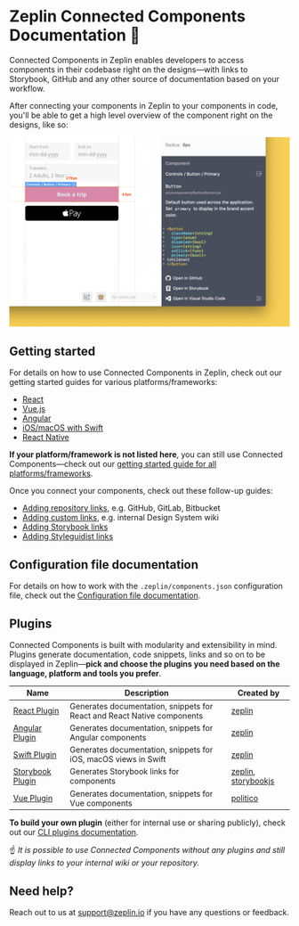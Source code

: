 # Zeplin Connected Components Documentation 🧩

Connected Components in Zeplin enables developers to access components in their codebase right on the designs—with links to Storybook, GitHub and any other source of documentation based on your workflow.

After connecting your components in Zeplin to your components in code, you'll be able to get a high level overview of the component right on the designs, like so:

<img src="img/zeplinConnectedComponent-react.png" alt="Connected component in Zeplin" width="600" />

## Getting started

For details on how to use Connected Components in Zeplin, check out our getting started guides for various platforms/frameworks:

- [React](docs/gettingStarted/REACT.md)
- [Vue.js](docs/gettingStarted/VUE.md)
- [Angular](docs/gettingStarted/ANGULAR.md)
- [iOS/macOS with Swift](docs/gettingStarted/SWIFT.md)
- [React Native](docs/gettingStarted/REACT.md)

**If your platform/framework is not listed here**, you can still use Connected Components—check out our [getting started guide for all platforms/frameworks](docs/gettingStarted/ALL.md).

Once you connect your components, check out these follow-up guides:

- [Adding repository links](docs/link/REPOSITORY.md), e.g. GitHub, GitLab, Bitbucket
- [Adding custom links](docs/link/CUSTOM.md), e.g. internal Design System wiki
- [Adding Storybook links](docs/link/STORYBOOK.md)
- [Adding Styleguidist links](docs/link/STYLEGUIDIST.md)

## Configuration file documentation

For details on how to work with the `.zeplin/components.json` configuration file, check out the [Configuration file documentation](/CONFIGURATION_FILE.md).

## Plugins

Connected Components is built with modularity and extensibility in mind. Plugins generate documentation, code snippets, links and so on to be displayed in Zeplin—**pick and choose the plugins you need based on the language, platform and tools you prefer**.

| Name | Description | Created by |
| --- | --- | --- |
| [React Plugin](https://github.com/zeplin/cli-connect-react-plugin) | Generates documentation, snippets for React and React Native components | [zeplin](https://github.com/zeplin) |
| [Angular Plugin](https://github.com/zeplin/cli-connect-angular-plugin) | Generates documentation, snippets for Angular components | [zeplin](https://github.com/zeplin) |
| [Swift Plugin](https://github.com/zeplin/cli-connect-swift-plugin) | Generates documentation, snippets for iOS, macOS views in Swift | [zeplin](https://github.com/zeplin) |
| [Storybook Plugin](https://github.com/zeplin/cli-connect-storybook-plugin) | Generates Storybook links for components | [zeplin](https://github.com/zeplin), [storybookjs](https://github.com/storybookjs) |
| [Vue Plugin](https://github.com/politico/zeplin-cli-connect-plugin-vue) | Generates documentation, snippets for Vue components | [politico](https://github.com/politico) |

**To build your own plugin** (either for internal use or sharing publicly), check out our [CLI plugins documentation](https://github.com/zeplin/cli/blob/master/PLUGIN.md).

☝️ *It is possible to use Connected Components without any plugins and still display links to your internal wiki or your repository.*

## Need help?

Reach out to us at [support@zeplin.io](mailto:support@zeplin.io) if you have any questions or feedback.
